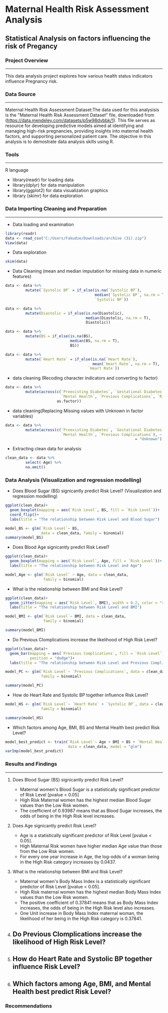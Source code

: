 # Maternal Health Risk Assessment Analysis
## Statistical Analysis on factors influencing the risk of Pregancy

### Project Overview
---

This data analysis project explores how various health status indicators influence Pregnancy risk.

### Data Source
---

Maternal Health Risk Assessment Dataset:The data used for this analysisis is the "Maternal Health Risk Assessment Dataset" file, downloaded from (https://data.mendeley.com/datasets/p5w98dvbbk/1). This file serves as resource for developing predictive models aimed at identifying and managing high-risk pregnancies, providing insights into maternal health factors, and supporting personalized patient care. The objective in this analysis is to demostrate data analysis skills using R.

### Tools
---

R language
 - library(readr) for loading data
 - library(dplyr) for data manipulation
 - library(ggplot2) for data visualization graphics
 - library (skimr) for data exploration

### Data Importing Cleaning and Preparation
---
 - Data loading and examination
```R
library(readr)
data <- read_csv("C:/Users/Fakudze/Downloads/archive (31).zip")
View(data)
```
 - Data exploration
```R
skim(data)
```
 - Data Cleaning (mean and median imputation for missing data in numeric features)
```R
data <- data %>% 
         mutate(`Systolic BP` = if_else(is.na(`Systolic BP`),
                                        median(`Systolic BP`, na.rm = T),
                                        `Systolic BP`))

data <- data %>% 
         mutate(Diastolic = if_else(is.na(Diastolic),
                                    median(Diastolic, na.rm = T),
                                    Diastolic))

data <- data %>% 
         mutate(BS = if_else(is.na(BS),
                             median(BS, na.rm = T),
                             BS))

data <- data %>% 
         mutate(`Heart Rate` = if_else(is.na(`Heart Rate`),
                                       mean(`Heart Rate`, na.rm = T),
                                     `Heart Rate`))
```
 - data cleaning (Recoding character indicators and converting to factor)
```R
data <- data %>% 
         mutate(across(c(`Preexisting Diabetes`, `Gestational Diabetes`,
                         `Mental Health`, `Previous Complications`, `Risk Level`),
                       as.factor)) 
```
 - data cleaning(Replacing Missing values with Unknown in factor variables)
```R
data <- data %>% 
         mutate(across(c(`Preexisting Diabetes`, `Gestational Diabetes`, AgeGroup,
                         `Mental Health`, `Previous Complications`), ~ fct_explicit_na(as.factor(.), na_level
                                                          = "Unknown")))
```
 - Extracting clean data for analysis
```R
clean_data <- data %>% 
         select(-Age) %>% 
         na.omit()
```
### Data Analysis (Visualization and regression modelling)

 - Does Blood Sugar (BS) signicantly predict Risk Level? (Visualization and regression modelling)

```R
ggplot(clean_data)+
  geom_boxplot(mapping = aes(`Risk Level`, BS, fill = `Risk Level`))+
  coord_flip()+
  labs(title = "The relationship between Risk Level and Blood Sugar")

model_BS <- glm(`Risk Level`~ BS, 
                data = clean_data, family = binomial)
summary(model_BS)
```

 - Does Blood Age signicantly predict Risk Level?

```R
ggplot(clean_data)+
  geom_boxplot(mapping = aes(`Risk Level`, Age, fill = `Risk Level`))+
  labs(title = "The relationship between Risk Level and Age")

model_Age <- glm(`Risk Level` ~ Age, data = clean_data,
                 family = binomial)
```

 - What is the relationship between BMI and Risk Level?

```R
ggplot(clean_data)+
  geom_jitter(mapping = aes(`Risk Level`, BMI), width = 0.2, color = "red")+
  labs(title = "The relationship between Risk Level and BMI")

model_BMI <- glm(`Risk Level`~ BMI, data = clean_data,
                 family = binomial)

summary(model_BMI)
```

 - Do Previous Clomplications increase the likelihood of High Risk Level?

```R
ggplot(clean_data)+
  geom_bar(mapping = aes(`Previous Complications`, fill = `Risk Level`),
           position = "dodge")+
  labs(title = "The relationship between Risk Level and Previous Complications")

model_PC <- glm(`Risk Level`~ `Previous Complications`, data = clean_data,
                family = binomial)

summary(model_PC)
```

- How do Heart Rate and Systolic BP together influence Risk Level?

```R
model_HS <- glm(`Risk Level`~ `Heart Rate` + `Systolic BP`, data = clean_data,
                family = binomial)

summary(model_HS)
```

 - Which factors among Age, BMI, BS and Mental Health best predict Risk Level?

```R
model_best_predict <- train(`Risk Level`~ Age + BMI + BS + `Mental Health`,
                            data = clean_data, model = "glm")
varImp(model_best_predict)
```

### Results and Findings
---

1. Does Blood Sugar (BS) signicantly predict Risk Level?
   - Maternal women's Blood Sugar is a statistically significant predictor of Risk Level [pvalue < 0.05]
   - High Risk Maternal women has the highest median Blood Sugar values than the Low Risk women.
   - The coefficient of 0.93987 means that as Blood Sugar increases, the odds of being in the High Risk level increases.
2. Does Age signicantly predict Risk Level?
   - Age is a statistically significant predictor of Risk Level [pvalue < 0.05].
   - High Maternal Risk women have higher median Age value than those from the Low Risk women.
   - For every one year increase in Age, the log-odds of a woman being in the High Risk category increases by 0.0437.


3. What is the relationship between BMI and Risk Level?
   - Maternal women's Body Mass Index is a statistically significant predictor of Risk Level [pvalue < 0.05].
   - High Risk maternal women has the highest median Body Mass Index values than the Low Risk women.
   - The positive coefficient of 0.37841 means that as Body Mass Index increases, the odds of being in the High Risk level also increases.
   - One Unit increase in Body Mass Index maternal woman, the likelihood of her being in the High Risk category is 0.37841.

5. Do Previous Clomplications increase the likelihood of High Risk Level?
   - 

6. How do Heart Rate and Systolic BP together influence Risk Level?
   -

7. Which factors among Age, BMI, and Mental Health best predict Risk Level?
   -

### Recommendations

